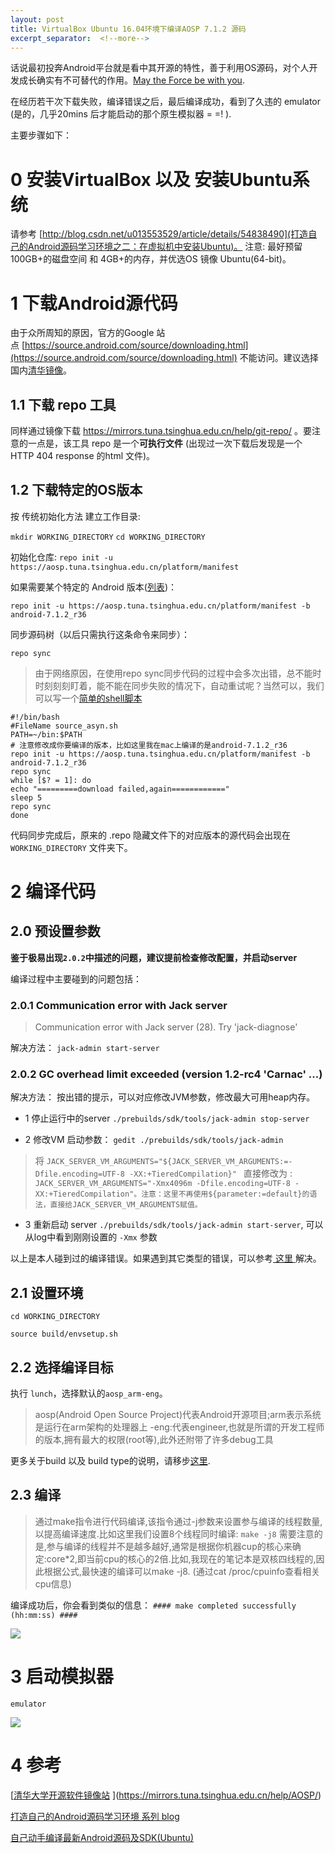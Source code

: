 ```yaml
---
layout: post
title: VirtualBox Ubuntu 16.04环境下编译AOSP 7.1.2 源码
excerpt_separator:  <!--more-->
---
```


话说最初投奔Android平台就是看中其开源的特性，善于利用OS源码，对个人开发成长确实有不可替代的作用。[May the Force be with you](http://starwars.wikia.com/wiki/May_the_Force_be_with_you).

在经历若干次下载失败，编译错误之后，最后编译成功，看到了久违的 emulator (是的，几乎20mins 后才能启动的那个原生模拟器 = =! ).

主要步骤如下：
# 0 安装VirtualBox 以及 安装Ubuntu系统
请参考 [http://blog.csdn.net/u013553529/article/details/54838490](打造自己的Android源码学习环境之二：在虚拟机中安装Ubuntu)。
注意: 最好预留100GB+的磁盘空间 和 4GB+的内存，并优选OS 镜像
 Ubuntu(64-bit)。

# 1 下载Android源代码
由于众所周知的原因，官方的Google 站点 [https://source.android.com/source/downloading.html](https://source.android.com/source/downloading.html) 不能访问。建议选择国内[清华镜像](https://mirrors.tuna.tsinghua.edu.cn/help/AOSP/)。

## 1.1 下载 repo 工具
同样通过镜像下载  https://mirrors.tuna.tsinghua.edu.cn/help/git-repo/ 。要注意的一点是，该工具 repo 是一个**可执行文件** (出现过一次下载后发现是一个HTTP 404 response 的html 文件)。

## 1.2 下载特定的OS版本
按 传统初始化方法
建立工作目录:

`mkdir WORKING_DIRECTORY`
`cd WORKING_DIRECTORY`

初始化仓库:
`repo init -u https://aosp.tuna.tsinghua.edu.cn/platform/manifest`

如果需要某个特定的 Android 版本([列表](https://source.android.com/source/build-numbers.html#source-code-tags-and-builds))：

```
repo init -u https://aosp.tuna.tsinghua.edu.cn/platform/manifest -b android-7.1.2_r36
```

同步源码树（以后只需执行这条命令来同步）：

```
repo sync
```
>由于网络原因，在使用repo sync同步代码的过程中会多次出错，总不能时时刻刻刻盯着，能不能在同步失败的情况下，自动重试呢？当然可以，我们可以写一个[简单的shell脚本](http://blog.csdn.net/dd864140130/article/details/51718187)
```
#!/bin/bash
#FileName source_asyn.sh
PATH=~/bin:$PATH
# 注意修改成你要编译的版本，比如这里我在mac上编译的是android-7.1.2_r36
repo init -u https://aosp.tuna.tsinghua.edu.cn/platform/manifest -b android-7.1.2_r36
repo sync
while [$? = 1]: do
echo "=========download failed,again============"
sleep 5
repo sync
done
```
代码同步完成后，原来的 .repo 隐藏文件下的对应版本的源代码会出现在 `WORKING_DIRECTORY` 文件夹下。

# 2 编译代码
## 2.0 预设置参数

**鉴于极易出现`2.0.2`中描述的问题，建议提前检查修改配置，并启动server**

编译过程中主要碰到的问题包括：
### 2.0.1 Communication error with Jack server
> Communication error with Jack server (28). Try 'jack-diagnose'

解决方法：
`jack-admin start-server`

### 2.0.2 GC overhead limit exceeded (version 1.2-rc4 'Carnac' ...)
解决方法：
按出错的提示，可以对应修改JVM参数，修改最大可用heap内存。
* 1 停止运行中的server `./prebuilds/sdk/tools/jack-admin stop-server`

* 2 修改VM 启动参数：
`gedit ./prebuilds/sdk/tools/jack-admin`
>将 `JACK_SERVER_VM_ARGUMENTS="${JACK_SERVER_VM_ARGUMENTS:=-Dfile.encoding=UTF-8 -XX:+TieredCompilation}" ` 直接修改为 :
`JACK_SERVER_VM_ARGUMENTS="-Xmx4096m -Dfile.encoding=UTF-8 -XX:+TieredCompilation"。注意：这里不再使用${parameter:=default}的语法，直接给JACK_SERVER_VM_ARGUMENTS赋值。`

* 3 重新启动 server `./prebuilds/sdk/tools/jack-admin start-server`, 可以从log中看到刚刚设置的 `-Xmx` 参数

以上是本人碰到过的编译错误。如果遇到其它类型的错误，可以参考[ 这里 ](http://blog.csdn.net/u013553529/article/details/54869266) 解决。

## 2.1 设置环境
```
cd WORKING_DIRECTORY
```
```
source build/envsetup.sh
```
## 2.2 选择编译目标
执行 `lunch`，选择默认的`aosp_arm-eng`。
>aosp(Android Open Source Project)代表Android开源项目;arm表示系统是运行在arm架构的处理器上
>-eng:代表engineer,也就是所谓的开发工程师的版本,拥有最大的权限(root等),此外还附带了许多debug工具

更多关于build 以及 build type的说明，请移步[这里](http://blog.csdn.net/dd864140130/article/details/51718187).

## 2.3 编译
>通过make指令进行代码编译,该指令通过-j参数来设置参与编译的线程数量,以提高编译速度.比如这里我们设置8个线程同时编译:
```make -j8```
需要注意的是,参与编译的线程并不是越多越好,通常是根据你机器cup的核心来确定:core*2,即当前cpu的核心的2倍.比如,我现在的笔记本是双核四线程的,因此根据公式,最快速的编译可以make -j8. 
(通过cat /proc/cpuinfo查看相关cpu信息)

编译成功后，你会看到类似的信息：
`#### make completed successfully (hh:mm:ss) ####`

![](assets/images/aosp_build_complete.png)


# 3 启动模拟器
`emulator `

![](assets/images/diy_simulator.png)


# 4 参考
[[清华大学开源软件镜像站](https://mirrors.tuna.tsinghua.edu.cn/)
](https://mirrors.tuna.tsinghua.edu.cn/help/AOSP/)

[打造自己的Android源码学习环境 系列 blog](http://blog.csdn.net/u013553529/article/details/54829345)

[自己动手编译最新Android源码及SDK(Ubuntu)](http://blog.csdn.net/dd864140130/article/details/51718187)
